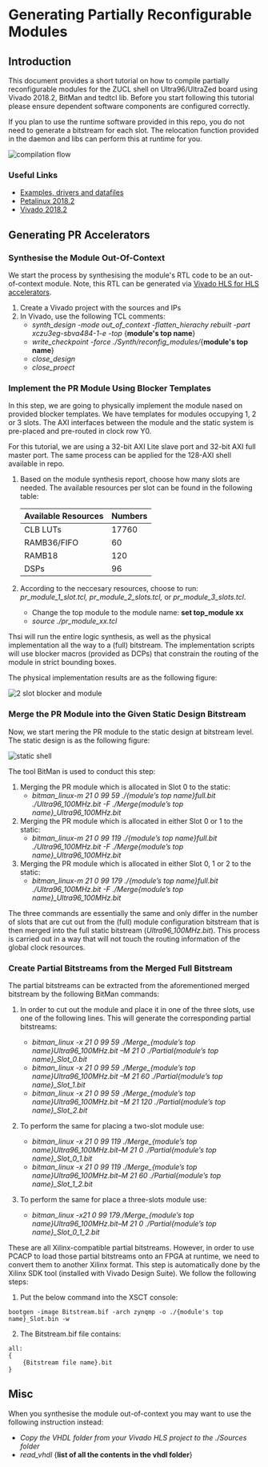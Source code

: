 # Generating Partially Reconfigurable Modules

## Introduction
This document provides a short tutorial on how to compile partially reconfigurable modules 
for the ZUCL shell on Ultra96/UltraZed board using Vivado 2018.2, BitMan and tedtcl lib. Before you start following this tutorial please ensure dependent software components are configured correctly.

If you plan to use the runtime software provided in this repo, you do not need to generate a bitstream for each slot. The relocation function provided in the daemon and libs can perform this at runtime for you. 

![compilation flow](./images/fig-flow.png)

### Useful Links
  - [Examples, drivers and datafiles](https://www.dropbox.com/sh/qsg5m7jp1sn4saj/AABAzSGOa91K0Kvtlz_0LuRta?dl=0)
  - [Petalinux 2018.2](https://www.xilinx.com/support/download/index.html/content/xilinx/en/downloadNav/embedded-design-tools/archive.html)
  - [Vivado 2018.2](https://www.xilinx.com/support/download/index.html/content/xilinx/en/downloadNav/vivado-design-tools/archive.html)
  
## Generating PR Accelerators
### Synthesise the Module Out-Of-Context
We start the process by synthesising the module's RTL code to be an out-of-context module. Note, this RTL can be generated via [Vivado HLS for HLS accelerators](../hls/).

1.  Create a Vivado project with the sources and IPs
2.  In Vivado, use the following TCL comments:
    - *synth_design -mode out_of_context -flatten_hierachy rebuilt -part xczu3eg-sbva484-1-e -top* {**module's top name**}
    - *write_checkpoint -force ./Synth/reconfig_modules/*{**module's top name**}
    - *close_design*
    - *close_proect*

### Implement the PR Module Using Blocker Templates
In this step, we are going to physically implement the module nased on provided blocker templates. We have templates for modules occupying 1, 2 or 3 slots. The AXI interfaces between the module and the static system is pre-placed and pre-routed in clock row Y0.

For this tutorial, we are using a 32-bit AXI Lite slave port and 32-bit AXI full master port. The same process can be applied for the 128-AXI shell available in repo.  

1.  Based on the module synthesis report, choose how many slots are needed. The available resources per slot can be found in the following table:

    | Available Resources | Numbers |
    |---------------------|---------|
    | CLB LUTs            | 17760   |
    | RAMB36/FIFO         | 60      |
    | RAMB18              | 120     |
    | DSPs                | 96      |
    
2.  According to the neccesary resources, choose to run: *pr_module_1_slot.tcl, pr_module_2_slots.tcl,* or *pr_module_3_slots.tcl*.
    - Change the top module to the module name: **set top_module xx**
    - *source ./pr_module_xx.tcl*

Thsi will run the entire logic synthesis, as well as the physical implementation all the way to a (full) bitstream. The implementation scripts will use blocker macros (provided as DCPs) that constrain the routing of the module in strict bounding boxes.

The physical implementation results are as the following figure:

![2 slot blocker and module](./images/2_slot_blocker_module.png)

### Merge the PR Module into the Given Static Design Bitstream
Now, we start mering the PR module to the static design at bitstream level. The static design is as the following figure:

![static shell](./images/static_ultra_zed.png)

The tool BitMan is used to conduct this step:
1.  Merging the PR module which is allocated in Slot 0 to the static:
    - *bitman_linux-m 21 0 99 59 ./{module’s top name}_full.bit ./Ultra96_100MHz.bit -F ./Merge_{module’s top name}_Ultra96_100MHz.bit*
2.  Merging the PR module which is allocated in either Slot 0 or 1 to the static: 
    - *bitman_linux-m 21 0 99 119 ./{module’s top name}_full.bit ./Ultra96_100MHz.bit -F ./Merge_{module’s top name}_Ultra96_100MHz.bit*
3.  Merging the PR module which is allocated in either Slot 0, 1 or 2 to the static:
    - *bitman_linux-m 21 0 99 179 ./{module’s top name}_full.bit ./Ultra96_100MHz.bit -F ./Merge_{module’s top name}_Ultra96_100MHz.bit*
    
The three commands are essentially the same and only differ in the number of slots that are cut out from the (full) module configuration bitstream that is then merged into the full static bitstream (*Ultra96_100MHz.bit*). This process is carried out in a way that will not touch the routing information of the global clock resources.

### Create Partial Bitstreams from the Merged Full Bitstream
The partial bitstreams can be extracted from the aforementioned merged bitstream by the following BitMan commands: 

1.  In order to cut out the module and place it in one of the three slots, use one of the following lines. This will generate the corresponding partial bitstreams:
    - *bitman_linux -x 21 0 99 59 ./Merge_{module’s top name}_Ultra96_100MHz.bit –M 21 0 ./Partial_{module’s top name}_Slot_0.bit*
    - *bitman_linux -x 21 0 99 59 ./Merge_{module’s top name}_Ultra96_100MHz.bit –M 21 60 ./Partial_{module’s top name}_Slot_1.bit*
    - *bitman_linux -x 21 0 99 59 ./Merge_{module’s top name}_Ultra96_100MHz.bit –M 21 120 ./Partial_{module’s top name}_Slot_2.bit*
2. To perform the same for placing a two-slot module use:
    - *bitman_linux -x 21 0 99 119 ./Merge_{module’s top name}_Ultra96_100MHz.bit–M 21 0 ./Partial_{module’s top name}_Slot_0_1.bit*
    - *bitman_linux -x 21 0 99 119 ./Merge_{module’s top name}_Ultra96_100MHz.bit–M 21 60 ./Partial_{module’s top name}_Slot_1_2.bit*
    
3.  To perform the same for place a three-slots module use:
    - *bitman_linux -x21 0 99 179./Merge_{module’s top name}_Ultra96_100MHz.bit–M 21 0 ./Partial_{module’s top name}_Slot_0_1_2.bit*
      
These are all Xilinx-compatible partial bitstreams. However, in order to use PCACP to load those partial bitstreams onto an FPGA at runtime, we need to convert them to another Xilinx format. This step is automatically done by the Xilinx SDK tool (installed with Vivado Design Suite). We follow the following steps:
1.  Put the below command into the XSCT console:
```
bootgen -image Bitstream.bif -arch zynqmp -o ./{module's top name}_Slot.bin -w
```
2. The Bitstream.bif file contains:
```
all:
{
    {Bitstream file name}.bit
}
```
## Misc
When you synthesise the module out-of-context you may want to use the following instruction instead:
- *Copy the VHDL folder from your Vivado HLS project to the ./Sources folder*
- *read_vhdl* {**list of all the contents in the vhdl folder**}
